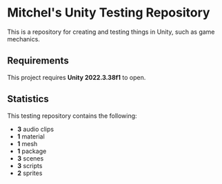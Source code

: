 # Mitchel's Unity Testing Repository
This is a repository for creating and testing things in Unity, such as game mechanics.
## Requirements
This project requires **Unity 2022.3.38f1** to open.
## Statistics
This testing repository contains the following:
<br>
<ul>
  <li><strong>3</strong> audio clips</li>
  <li><strong>1</strong> material</li>
  <li><strong>1</strong> mesh</li>
  <li><strong>1</strong> package</li>
  <li><strong>3</strong> scenes</li>
  <li><strong>3</strong> scripts</li>
  <li><strong>2</strong> sprites</li>
</ul>

